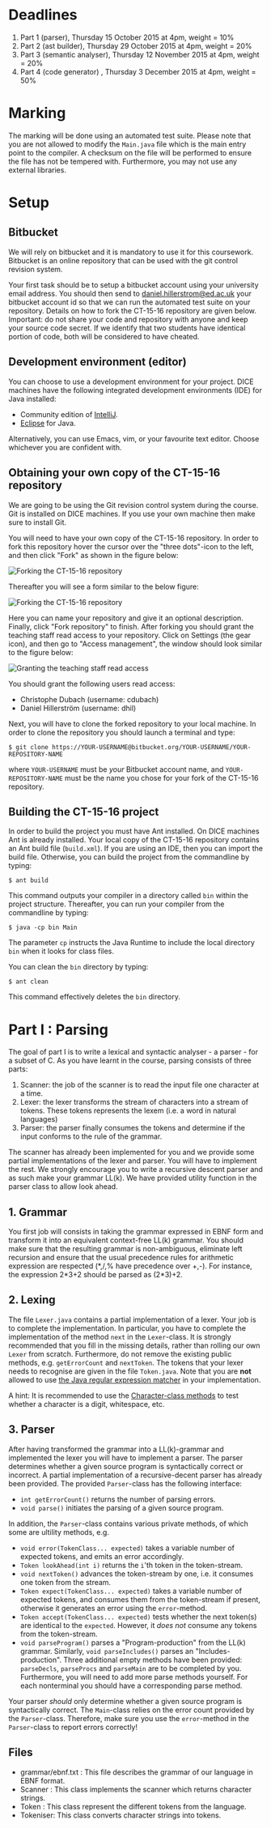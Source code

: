 # Deadlines #

1. Part 1 (parser),  Thursday 15 October 2015  at 4pm, weight = 10%
2. Part 2 (ast builder),  Thursday 29 October 2015  at 4pm, weight = 20%
3. Part 3 (semantic analyser),  Thursday 12 November 2015 at 4pm, weight = 20%
4. Part 4 (code generator) , Thursday 3  December 2015 at 4pm, weight = 50% 

# Marking #

The marking will be done using an automated test suite.
Please note that you are not allowed to modify the `Main.java` file which is the main entry point to the compiler.
A checksum on the file will be performed to ensure the file has not be tempered with.
Furthermore, you may not use any external libraries.

# Setup #

## Bitbucket ##
We will rely on bitbucket and it is mandatory to use it for this coursework.
Bitbucket is an online repository that can be used with the git control revision system.

Your first task should be to setup a bitbucket account using your university email address.
You should then send to [daniel.hillerstrom@ed.ac.uk](daniel.hillerstrom@ed.ac.uk) your bitbucket account id so that we can run the automated test suite on your repository.
Details on how to fork the CT-15-16 repository are given below.
Important: do not share your code and repository with anyone and keep your source code secret.
If we identify that two students have identical portion of code, both will be considered to have cheated.

## Development environment (editor)
You can choose to use a development environment for your project. DICE machines have the following integrated development environments (IDE) for Java installed:

* Community edition of [IntelliJ](https://www.jetbrains.com/idea/).
* [Eclipse](https://www.eclipse.org/downloads/packages/eclipse-ide-java-developers/marsr) for Java.

Alternatively, you can use Emacs, vim, or your favourite text editor. Choose whichever you are confident with.

## Obtaining your own copy of the CT-15-16 repository 
We are going to be using the Git revision control system during the course. Git is installed on DICE machines. If you use your own machine then make sure to install Git.

You will need to have your own copy of the CT-15-16 repository. In order to fork this repository hover the cursor over the "three dots"-icon to the left, and then click "Fork" as shown in the figure below:

![Forking the CT-15-16 repository](/figures/howtofork.png "Forking this repository.")

Thereafter you will see a form similar to the below figure:

![Forking the CT-15-16 repository](/figures/forking.png "Forking this repository.")

Here you can name your repository and give it an optional description. Finally, click "Fork repository" to finish. After forking you should grant the teaching staff read access to your repository. Click on Settings (the gear icon), and then go to "Access management", the window should look similar to the figure below:

![Granting the teaching staff read access](/figures/repopermissions.png "Granting the teaching staff read access.")

You should grant the following users read access:

* Christophe Dubach (username: cdubach)
* Daniel Hillerström (username: dhil)

Next, you will have to clone the forked repository to your local machine. In order to clone the repository you should launch a terminal and type:
```
$ git clone https://YOUR-USERNAME@bitbucket.org/YOUR-USERNAME/YOUR-REPOSITORY-NAME
```
where `YOUR-USERNAME` must be *your* Bitbucket account name, and `YOUR-REPOSITORY-NAME` must be the name you chose for your fork of the CT-15-16 repository.

## Building the CT-15-16 project
In order to build the project you must have Ant installed. On DICE machines Ant is already installed.
Your local copy of the CT-15-16 repository contains an Ant build file (`build.xml`). If you are using an IDE, then you can import the build file. Otherwise, you can build the project from the commandline by typing:
```
$ ant build
```
This command outputs your compiler in a directory called `bin` within the project structure. Thereafter, you can run your compiler from the commandline by typing:
```
$ java -cp bin Main
```
The parameter `cp` instructs the Java Runtime to include the local directory `bin` when it looks for class files.

You can clean the `bin` directory by typing:
```
$ ant clean
```
This command effectively deletes the `bin` directory.


# Part I : Parsing
The goal of part I is to write a lexical and syntactic analyser - a parser - for a subset of C.
As you have learnt in the course, parsing consists of three parts:

1. Scanner: the job of the scanner is to read the input file one character at a time.
2. Lexer: the lexer transforms the stream of characters into a stream of tokens. These tokens represents the lexem (i.e. a word in natural languages)
3. Parser: the parser finally consumes the tokens and determine if the input conforms to the rule of the grammar.

The scanner has already been implemented for you and we provide some partial implementations of the lexer and parser.
You will have to implement the rest.
We strongly encourage you to write a recursive descent parser and as such make your grammar LL(k).
We have provided utility function in the parser class to allow look ahead.

## 1. Grammar
You first job will consists in taking the grammar expressed in EBNF form and transform it into an equivalent context-free LL(k) grammar.
You should make sure that the resulting grammar is non-ambiguous, eliminate left recursion and ensure that the usual precedence rules for arithmetic expression are respected (\*,/,% have precedence over +,-).
For instance, the expression 2\*3+2 should be parsed as (2\*3)+2.

## 2. Lexing
The file `Lexer.java` contains a partial implementation of a lexer. Your job is to complete the implementation.
In particular, you have to complete the implementation of the method `next` in the `Lexer`-class. It is strongly recommended that you fill in the missing details, rather than rolling our own `Lexer` from scratch. Furthermore, do not remove the existing public methods, e.g. `getErrorCount` and `nextToken`. The tokens that your lexer needs to recognise are given in the file `Token.java`. Note that you are **not** allowed to use [the Java regular expression matcher](https://docs.oracle.com/javase/7/docs/api/java/util/regex/Matcher.html) in your implementation.

A hint: It is recommended to use the [Character-class methods](https://docs.oracle.com/javase/7/docs/api/java/lang/Character.html) to test whether a character is a digit, whitespace, etc.

## 3. Parser
After having transformed the grammar into a LL(k)-grammar and implemented the lexer you will have to implement a parser. The parser determines whether a given source program is syntactically correct or incorrect. A partial implementation of a recursive-decent parser has already been provided. The provided `Parser`-class has the following interface:

* `int getErrorCount()` returns the number of parsing errors.
* `void parse()` initiates the parsing of a given source program.

In addition, the `Parser`-class contains various private methods, of which some are ultility methods, e.g.

* `void error(TokenClass... expected)` takes a variable number of expected tokens, and emits an error accordingly.
* `Token lookAhead(int i)` returns the `i`'th token in the token-stream.
* `void nextToken()` advances the token-stream by one, i.e. it consumes one token from the stream.
* `Token expect(TokenClass... expected)` takes a variable number of expected tokens, and consumes them from the token-stream if present, otherwise it generates an error using the `error`-method.
* `Token accept(TokenClass... expected)` tests whether the next token(s) are identical to the `expected`. However, it *does not* consume any tokens from the token-stream.
* `void parseProgram()` parses a "Program-production" from the LL(k) grammar. Similarly, `void parseIncludes()` parses an "Includes-production". Three additional empty methods have been provided: `parseDecls`, `parseProcs` and `parseMain` are to be completed by you. Furthermore, you will need to add more parse methods yourself. For each nonterminal you should have a corresponding parse method.

Your parser *should* only determine whether a given source program is syntactically correct. The `Main`-class relies on the error count provided by the `Parser`-class. Therefore, make sure you use the `error`-method in the `Parser`-class to report errors correctly!

## Files
* grammar/ebnf.txt : This file describes the grammar of our language in EBNF format.
* Scanner : This class implements the scanner which returns character strings.
* Token : This class represent the different tokens from the language.
* Tokeniser: This class converts character strings into tokens.
